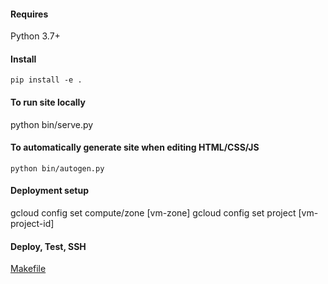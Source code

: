 #### Requires

Python 3.7+

#### Install

`pip install -e .`

#### To run site locally

python bin/serve.py


#### To automatically generate site when editing HTML/CSS/JS

`python bin/autogen.py`


#### Deployment setup

gcloud config set compute/zone [vm-zone]
gcloud config set project [vm-project-id]


#### Deploy, Test, SSH

[Makefile](Makefile)
